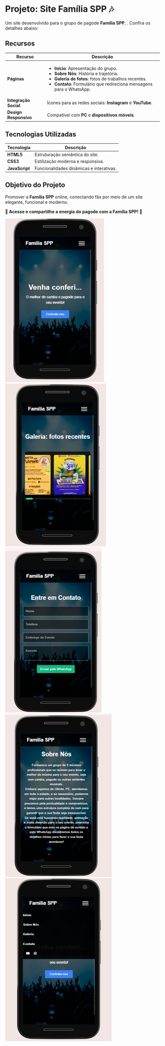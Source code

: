 <h1>Projeto: Site Família SPP 🎶</h1>
<p>
    Um site desenvolvido para o grupo de pagode <strong>Família SPP</strong>, </strong>. Confira os detalhes abaixo:
</p>

<h2>Recursos</h2>
<table>
    <thead>
        <tr>
            <th><strong>Recurso</strong></th>
            <th><strong>Descrição</strong></th>
        </tr>
    </thead>
    <tbody>
        <tr>
            <td><strong>Páginas</strong></td>
            <td>
                <ul>
                    <li><strong>Início</strong>: Apresentação do grupo.</li>
                    <li><strong>Sobre Nós</strong>: História e trajetória.</li>
                    <li><strong>Galeria de fotos</strong>: fotos de trabalhos recentes.</li>
                    <li><strong>Contato</strong>: Formulário que redireciona mensagens para o WhatsApp.</li>
                </ul>
            </td>
        </tr>
        <tr>
            <td><strong>Integração Social</strong></td>
            <td>Ícones para as redes sociais: <strong>Instagram</strong> e <strong>YouTube</strong>.</td>
        </tr>
        <tr>
            <td><strong>Design Responsivo</strong></td>
            <td>Compatível com <strong>PC</strong> e <strong>dispositivos móveis</strong>.</td>
        </tr>
    </tbody>
</table>

<h2>Tecnologias Utilizadas</h2>
<table>
    <thead>
        <tr>
            <th><strong>Tecnologia</strong></th>
            <th><strong>Descrição</strong></th>
        </tr>
    </thead>
    <tbody>
        <tr>
            <td><strong>HTML5</strong></td>
            <td>Estruturação semântica do site.</td>
        </tr>
        <tr>
            <td><strong>CSS3</strong></td>
            <td>Estilização moderna e responsiva.</td>
        </tr>
        <tr>
            <td><strong>JavaScript</strong></td>
            <td>Funcionalidades dinâmicas e interativas.</td>
        </tr>
    </tbody>
</table>

<h2>Objetivo do Projeto</h2>
<p>
    Promover a <strong>Família SPP</strong> online, conectando fãs por meio de um site elegante, funcional e moderno.
</p>

<p><strong>🎤 Acesse e compartilhe a energia do pagode com a Família SPP! 🎵</strong></p>


<img src="https://github.com/jorivaldojunior/FAMILIA-spp/blob/main/image/imagem5spp.png?raw=true"/> <img src="https://github.com/jorivaldojunior/FAMILIA-spp/blob/main/image/imagem3spp.png?raw=true"/> <img src="https://github.com/jorivaldojunior/FAMILIA-spp/blob/main/image/imagem4spp.png?raw=true"/>
<img src="https://github.com/jorivaldojunior/FAMILIA-spp/blob/main/image/imagem6spp.png?raw=true"/> <img src="https://github.com/jorivaldojunior/FAMILIA-spp/blob/main/image/imagem7spp.png?raw=true"/>
